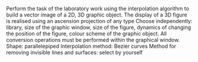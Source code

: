 Perform the task of the laboratory work using the interpolation algorithm to build a vector image of a 2D, 3D graphic object.
The display of a 3D figure is realised using an ascension projection of any type
Choose independently: library, size of the graphic window, size of the figure, dynamics of changing the position of the figure, colour scheme of the graphic object. All conversion operations must be performed within the graphical window.
Shape: parallelepiped
Interpolation method: Bezier curves
Method for removing invisible lines and surfaces: select by yourself
